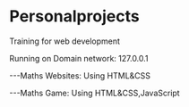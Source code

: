 # Personalprojects
Training for web development

Running on Domain network:
127.0.0.1

---Maths Websites:
Using HTML&CSS

---Maths Game:
Using HTML&CSS,JavaScript
 
